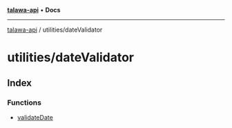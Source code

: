[**talawa-api**](../../README.md) • **Docs**

***

[talawa-api](../../modules.md) / utilities/dateValidator

# utilities/dateValidator

## Index

### Functions

- [validateDate](functions/validateDate.md)
